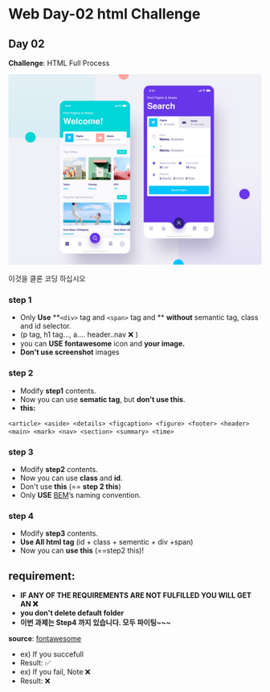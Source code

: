 # Web Day-02 html Challenge

## Day 02

**Challenge**: HTML Full Process


![result](./dr-pr_4x.png)

이것을 클론 코딩 하십시오



### **step 1** 

- Only **Use** **`<div>` tag and `<span>` tag and ** **without** semantic tag, class and id selector. 
- (p tag, h1 tag..., a.... header..nav ❌ )
- you can **USE** **fontawesome** icon and **your image.**
- **Don't use screenshot** images

### **step 2**

- Modify **step1** contents.
- Now you can use **sematic tag**, but **don't use this**.
- **this:** 
```
<article> <aside> <details> <figcaption> <figure> <footer> <header> <main> <mark> <nav> <section> <summary> <time>
```

### **step 3**

- Modify **step2** contents.
- Now you can use **class** and **id**. 
- Don't use **this** (== **step 2 this**)
- Only **USE** [BEM](https://en.bem.info/methodology/naming-convention/)’s naming convention.

### **step 4**

- Modify **step3** contents.
- **Use All html tag** (id + class + sementic + div +span)
- Now you can **use this** (==step2 this)! 

## **requirement**: 

- **IF ANY OF THE REQUIREMENTS ARE NOT FULFILLED YOU WILL GET AN ❌**
- **you don't delete default folder**
- **이번 과제는 Step4 까지 있습니다. 모두 파이팅~~~**

**source**: [fontawesome](https://fontawesome.com/icons?d=gallery&m=free)

- ex) If you succefull
- Result: ✅
- ex) If you fail, Note ❌
- Result: ❌